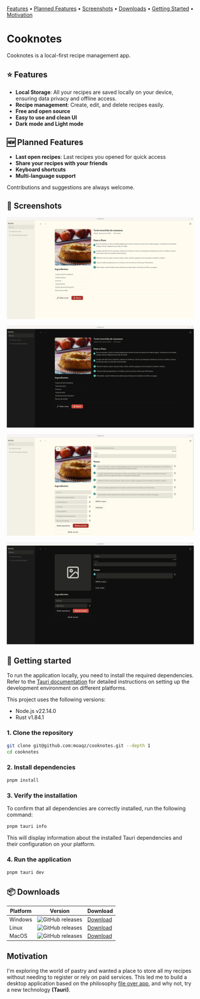 [Features](#-features) •
[Planned Features](#-planned-features) •
[Screenshots](#-screenshots) •
[Downloads](#-downloads) •
[Getting Started](#-getting-started) •
[Motivation](#motivation) 

# Cooknotes

Cooknotes is a local-first recipe management app.

## ⭐ Features

- **Local Storage**: All your recipes are saved locally on your device, ensuring data privacy and offline access.
- **Recipe management**: Create, edit, and delete recipes easily.
- **Free and open source**
- **Easy to use and clean UI**
- **Dark mode and Light mode**

## 🆕 Planned Features

- **Last open recipes**: Last recipes you opened for quick access
- **Share your recipes with your friends**
- **Keyboard shortcuts**
- **Multi-language support**

Contributions and suggestions are always welcome.

## 📸 Screenshots

![Recipe view in light mode](./public/screnshoots/screenshot-es-01.webp)

![Recipe view in light mode](./public/screnshoots/screenshot-es-04.webp)

![Edit recipe view](./public/screnshoots/screenshot-es-02.webp)

![Create recipe view](./public/screnshoots/screenshot-es-03.webp)

## 🚀 Getting started

To run the application locally, you need to install the required dependencies. Refer to the [Tauri documentation](https://v2.tauri.app/start/prerequisites/) for detailed instructions on setting up the development environment on different platforms.

This project uses the following versions:

- Node.js v22.14.0
- Rust v1.84.1

### 1. Clone the repository

```bash
git clone git@github.com:moaqz/cooknotes.git --depth 1
cd cooknotes
```

### 2. Install dependencies

```bash
pnpm install
```

### 3. Verify the installation

To confirm that all dependencies are correctly installed, run the following command:

```bash
pnpm tauri info
```

This will display information about the installed Tauri dependencies and their configuration on your platform.

### 4. Run the application

```bash
pnpm tauri dev
```

## 📦 Downloads

| Platform | Version  | Download |
| -------- | -------- | --------  |
| Windows  | ![GitHub releases](https://img.shields.io/github/release/moaqz/cooknotes) | [Download](https://github.com/moaqz/cooknotes/releases/download/v1.0.0/cooknotes_1.0.0_x64-setup.exe)  |
| Linux    | ![GitHub releases](https://img.shields.io/github/release/moaqz/cooknotes) | [Download](https://github.com/moaqz/cooknotes/releases/download/v1.0.0/cooknotes_1.0.0_amd64.AppImage)  |
| MacOS    | ![GitHub releases](https://img.shields.io/github/release/moaqz/cooknotes) | [Download](https://github.com/moaqz/cooknotes/releases/download/v1.0.0/cooknotes_1.0.0_aarch64.dmg)  |

## Motivation

I'm exploring the world of pastry and wanted a place to store all my recipes without needing to register or rely on paid services. This led me to build a desktop application based on the philosophy [file over app](https://stephango.com/file-over-app), and why not, try a new technology **(Tauri)**.
